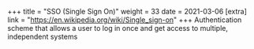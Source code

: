 +++
title = "SSO (Single Sign On)"
weight = 33
date = 2021-03-06
[extra]
link = "https://en.wikipedia.org/wiki/Single_sign-on"
+++
Authentication scheme that allows a user to log in once and get access to multiple, independent systems

